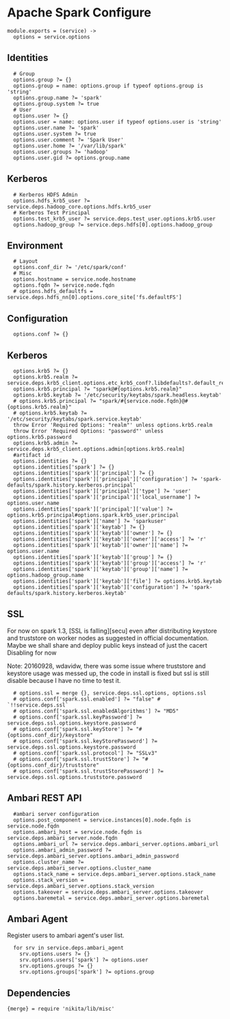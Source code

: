 
# Apache Spark Configure

    module.exports = (service) ->
      options = service.options

## Identities

      # Group
      options.group ?= {}
      options.group = name: options.group if typeof options.group is 'string'
      options.group.name ?= 'spark'
      options.group.system ?= true
      # User
      options.user ?= {}
      options.user = name: options.user if typeof options.user is 'string'
      options.user.name ?= 'spark'
      options.user.system ?= true
      options.user.comment ?= 'Spark User'
      options.user.home ?= '/var/lib/spark'
      options.user.groups ?= 'hadoop'
      options.user.gid ?= options.group.name

## Kerberos

      # Kerberos HDFS Admin
      options.hdfs_krb5_user ?= service.deps.hadoop_core.options.hdfs.krb5_user
      # Kerberos Test Principal
      options.test_krb5_user ?= service.deps.test_user.options.krb5.user
      options.hadoop_group ?= service.deps.hdfs[0].options.hadoop_group

## Environment

      # Layout
      options.conf_dir ?= '/etc/spark/conf'
      # Misc
      options.hostname = service.node.hostname
      options.fqdn ?= service.node.fqdn
      # options.hdfs_defaultfs = service.deps.hdfs_nn[0].options.core_site['fs.defaultFS']

## Configuration

      options.conf ?= {}

## Kerberos

      options.krb5 ?= {}
      options.krb5.realm ?= service.deps.krb5_client.options.etc_krb5_conf?.libdefaults?.default_realm
      options.krb5.principal ?= "spark@#{options.krb5.realm}"
      options.krb5.keytab ?= '/etc/security/keytabs/spark.headless.keytab'
      # options.krb5.principal ?= "spark/#{service.node.fqdn}@#{options.krb5.realm}"
      # options.krb5.keytab ?= '/etc/security/keytabs/spark.service.keytab'
      throw Error 'Required Options: "realm"' unless options.krb5.realm
      throw Error 'Required Options: "password"' unless options.krb5.password
      options.krb5.admin ?= service.deps.krb5_client.options.admin[options.krb5.realm]
      #artifact id
      options.identities ?= {}
      options.identities['spark'] ?= {}
      options.identities['spark']['principal'] ?= {}
      options.identities['spark']['principal']['configuration'] ?= 'spark-defaults/spark.history.kerberos.principal'
      options.identities['spark']['principal']['type'] ?= 'user'
      options.identities['spark']['principal']['local_username'] ?= options.user.name
      options.identities['spark']['principal']['value'] ?= options.krb5.principal#options.spark.krb5_user.principal
      options.identities['spark']['name'] ?= 'sparkuser'
      options.identities['spark']['keytab'] ?= {}
      options.identities['spark']['keytab']['owner'] ?= {}
      options.identities['spark']['keytab']['owner']['access'] ?= 'r' 
      options.identities['spark']['keytab']['owner']['name'] ?= options.user.name 
      options.identities['spark']['keytab']['group'] ?= {}
      options.identities['spark']['keytab']['group']['access'] ?= 'r'
      options.identities['spark']['keytab']['group']['name'] ?= options.hadoop_group.name
      options.identities['spark']['keytab']['file'] ?= options.krb5.keytab
      options.identities['spark']['keytab']['configuration'] ?= 'spark-defaults/spark.history.kerberos.keytab'

## SSL

For now on spark 1.3, [SSL is falling][secu] even after distributing keystore
and truststore on worker nodes as suggested in official documentation.
Maybe we shall share and deploy public keys instead of just the cacert
Disabling for now 

Note: 20160928, wdavidw, there was some issue where truststore and keystore
usage was messed up, the code in install is fixed but ssl is still disable because
I have no time to test it.

      # options.ssl = merge {}, service.deps.ssl.options, options.ssl
      # options.conf['spark.ssl.enabled'] ?= "false" # `!!service.deps.ssl`
      # options.conf['spark.ssl.enabledAlgorithms'] ?= "MD5"
      # options.conf['spark.ssl.keyPassword'] ?= service.deps.ssl.options.keystore.password
      # options.conf['spark.ssl.keyStore'] ?= "#{options.conf_dir}/keystore"
      # options.conf['spark.ssl.keyStorePassword'] ?= service.deps.ssl.options.keystore.password
      # options.conf['spark.ssl.protocol'] ?= "SSLv3"
      # options.conf['spark.ssl.trustStore'] ?= "#{options.conf_dir}/truststore"
      # options.conf['spark.ssl.trustStorePassword'] ?= service.deps.ssl.options.truststore.password

## Ambari REST API

      #ambari server configuration
      options.post_component = service.instances[0].node.fqdn is service.node.fqdn
      options.ambari_host = service.node.fqdn is service.deps.ambari_server.node.fqdn
      options.ambari_url ?= service.deps.ambari_server.options.ambari_url
      options.ambari_admin_password ?= service.deps.ambari_server.options.ambari_admin_password
      options.cluster_name ?= service.deps.ambari_server.options.cluster_name
      options.stack_name = service.deps.ambari_server.options.stack_name
      options.stack_version = service.deps.ambari_server.options.stack_version
      options.takeover = service.deps.ambari_server.options.takeover
      options.baremetal = service.deps.ambari_server.options.baremetal

## Ambari Agent
Register users to ambari agent's user list.

      for srv in service.deps.ambari_agent
        srv.options.users ?= {}
        srv.options.users['spark'] ?= options.user
        srv.options.groups ?= {}
        srv.options.groups['spark'] ?= options.group

## Dependencies

    {merge} = require 'nikita/lib/misc'

